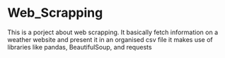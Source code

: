 # Web_Scrapping
This is a porject about web scrapping. It basically fetch information on a weather website and present it in an organised csv file
it makes use of libraries like pandas, BeautifulSoup, and requests
